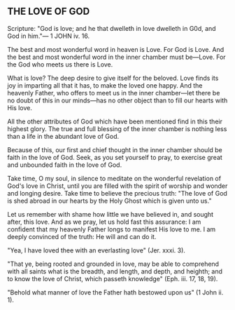 ## THE LOVE OF GOD ##

Scripture: "God is love; and he that dwelleth in love dwelleth in G0d, and God in him."— 1 JOHN iv. 16.



The best and most wonderful word in heaven is Love. For God is Love. And the best and most wonderful word in the inner chamber must be—Love. For the God who meets us there is Love.

What is love? The deep desire to give itself for the beloved. Love finds its joy in imparting all that it has, to make the loved one happy. And the heavenly Father, who offers to meet us in the inner chamber—let there be no doubt of this in our minds—has no other object than to fill our hearts with His love.

All the other attributes of God which have been mentioned find in this their highest glory. The true and full blessing of the inner chamber is nothing less than a life in the abundant love of God.

Because of this, our first and chief thought in the inner chamber should be faith in the love of God. Seek, as you set yourself to pray, to exercise great and unbounded faith in the love of God.

Take time, O my soul, in silence to meditate on the wonderful revelation of God's love in Christ, until you are filled with the spirit of worship and wonder and longing desire. Take time to believe the precious truth: "The love of God is shed abroad in our hearts by the Holy Ghost which is given unto us."

Let us remember with shame how little we have believed in, and sought after, this love. And as we pray, let us hold fast this assurance: I am confident that my heavenly Father longs to manifest His love to me. I am deeply convinced of the truth: He will and can do it.

"Yea, I have loved thee with an everlasting love" (Jer. xxxi. 3).

"That ye, being rooted and grounded in love, may be able to comprehend with all saints what is the breadth, and length, and depth, and heighth; and to know the love of Christ, which passeth knowledge" (Eph. iii. 17, 18, 19).

"Behold what manner of love the Father hath bestowed upon us" (1 John ii. 1).

